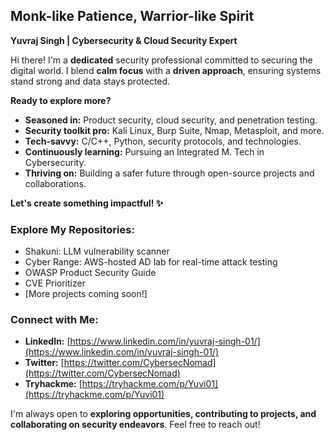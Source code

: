 ## Monk-like Patience, Warrior-like Spirit

**Yuvraj Singh | Cybersecurity & Cloud Security Expert**

Hi there! I'm a **dedicated** security professional committed to securing the digital world. I blend **calm focus** with a **driven approach**, ensuring systems stand strong and data stays protected.

**Ready to explore more?**

* **Seasoned in:** Product security, cloud security, and penetration testing.
* **Security toolkit pro:** Kali Linux, Burp Suite, Nmap, Metasploit, and more.
* **Tech-savvy:** C/C++, Python, security protocols, and technologies.
* **Continuously learning:** Pursuing an Integrated M. Tech in Cybersecurity.
* **Thriving on:** Building a safer future through open-source projects and collaborations.

**Let's create something impactful! ✨**

### Explore My Repositories:

* Shakuni: LLM vulnerability scanner
* Cyber Range: AWS-hosted AD lab for real-time attack testing
* OWASP Product Security Guide
* CVE Prioritizer
* [More projects coming soon!]

### Connect with Me:

* **LinkedIn:** [https://www.linkedin.com/in/yuvraj-singh-01/](https://www.linkedin.com/in/yuvraj-singh-01/)
* **Twitter:** [https://twitter.com/CybersecNomad](https://twitter.com/CybersecNomad)
* **Tryhackme:** [https://tryhackme.com/p/Yuvi01](https://tryhackme.com/p/Yuvi01)

I'm always open to **exploring opportunities, contributing to projects, and collaborating on security endeavors**. Feel free to reach out!

